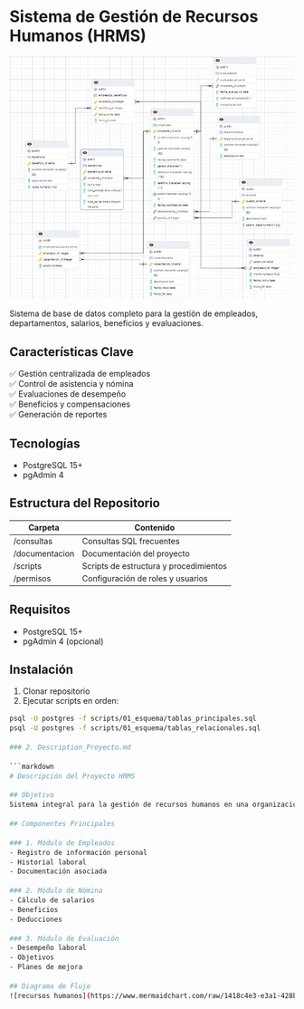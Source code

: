 # Sistema de Gestión de Recursos Humanos (HRMS)

![Diagrama ER](documentacion/diagrama_er.png)

Sistema de base de datos completo para la gestión de empleados, departamentos, salarios, beneficios y evaluaciones.

## Características Clave
✅ Gestión centralizada de empleados  
✅ Control de asistencia y nómina  
✅ Evaluaciones de desempeño  
✅ Beneficios y compensaciones  
✅ Generación de reportes

## Tecnologías
- PostgreSQL 15+
- pgAdmin 4

## Estructura del Repositorio

| Carpeta          | Contenido                                  |
|------------------|-------------------------------------------|
| /consultas       | Consultas SQL frecuentes                  |
| /documentacion   | Documentación del proyecto                |
| /scripts        | Scripts de estructura y procedimientos    |
| /permisos       | Configuración de roles y usuarios         |

## Requisitos
- PostgreSQL 15+
- pgAdmin 4 (opcional)

## Instalación
1. Clonar repositorio
2. Ejecutar scripts en orden:
```bash
psql -U postgres -f scripts/01_esquema/tablas_principales.sql
psql -U postgres -f scripts/01_esquema/tablas_relacionales.sql

### 2. Description_Proyecto.md

```markdown
# Descripción del Proyecto HRMS

## Objetivo
Sistema integral para la gestión de recursos humanos en una organización.

## Componentes Principales

### 1. Módulo de Empleados
- Registro de información personal
- Historial laboral
- Documentación asociada

### 2. Módulo de Nómina
- Cálculo de salarios
- Beneficios
- Deducciones

### 3. Módulo de Evaluación
- Desempeño laboral
- Objetivos
- Planes de mejora

## Diagrama de Flujo
![recursos humanos](https://www.mermaidchart.com/raw/1418c4e3-e3a1-428b-9d77-158f5e25abf4?theme=light&version=v0.1&format=svg)